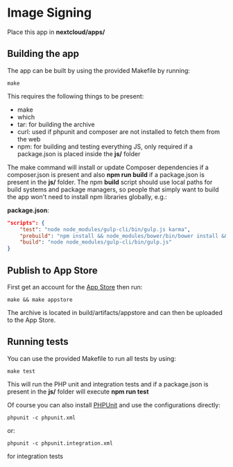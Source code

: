 # Image Signing
Place this app in **nextcloud/apps/**

## Building the app

The app can be built by using the provided Makefile by running:

    make

This requires the following things to be present:
* make
* which
* tar: for building the archive
* curl: used if phpunit and composer are not installed to fetch them from the web
* npm: for building and testing everything JS, only required if a package.json is placed inside the **js/** folder

The make command will install or update Composer dependencies if a composer.json is present and also **npm run build** if a package.json is present in the **js/** folder. The npm **build** script should use local paths for build systems and package managers, so people that simply want to build the app won't need to install npm libraries globally, e.g.:

**package.json**:
```json
"scripts": {
    "test": "node node_modules/gulp-cli/bin/gulp.js karma",
    "prebuild": "npm install && node_modules/bower/bin/bower install && node_modules/bower/bin/bower update",
    "build": "node node_modules/gulp-cli/bin/gulp.js"
}
```


## Publish to App Store

First get an account for the [App Store](http://apps.nextcloud.com/) then run:

    make && make appstore

The archive is located in build/artifacts/appstore and can then be uploaded to the App Store.

## Running tests
You can use the provided Makefile to run all tests by using:

    make test

This will run the PHP unit and integration tests and if a package.json is present in the **js/** folder will execute **npm run test**

Of course you can also install [PHPUnit](http://phpunit.de/getting-started.html) and use the configurations directly:

    phpunit -c phpunit.xml

or:

    phpunit -c phpunit.integration.xml

for integration tests
